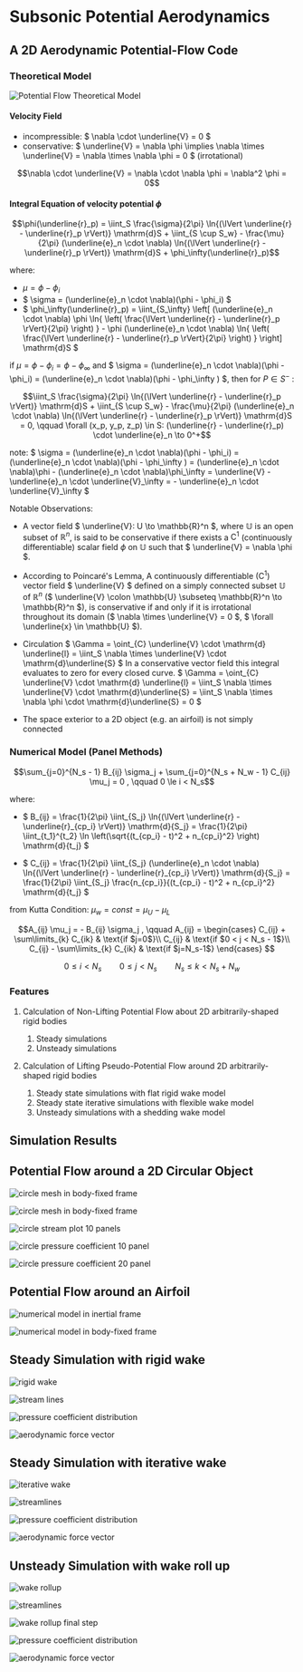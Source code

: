 # Subsonic Potential Aerodynamics

## A 2D Aerodynamic Potential-Flow Code

### Theoretical Model

![Potential Flow Theoretical Model](https://github.com/ichamail/2D-Subsonic-Potential-Aerodynamics/assets/107580530/8ddf6ab4-904d-4ab3-a8a4-5274766b0f3b)


#### Velocity Field
   * incompressible: $` \nabla \cdot \underline{V} = 0 `$
   * conservative: $` \underline{V} = \nabla \phi \implies \nabla \times \underline{V} = \nabla \times \nabla \phi = 0 `$ (irrotational)

```math
\nabla \cdot \underline{V} = \nabla \cdot \nabla \phi = \nabla^2 \phi = 0
```


#### Integral Equation of velocity potential $\phi$
```math
\phi(\underline{r}_p) =
\iint_S \frac{\sigma}{2\pi} \ln{(\lVert \underline{r} - \underline{r}_p \rVert)} \mathrm{d}S + \iint_{S \cup S_w}  - \frac{\mu}{2\pi} (\underline{e}_n \cdot \nabla) \ln{(\lVert \underline{r} - \underline{r}_p \rVert)} \mathrm{d}S + \phi_\infty(\underline{r}_p)
```


where:
   * $` \mu = \phi - \phi_i `$
   * $` \sigma = (\underline{e}_n \cdot \nabla)(\phi - \phi_i) `$
   * $` \phi_\infty(\underline{r}_p) = \iint_{S_\infty}  \left[ (\underline{e}_n \cdot \nabla) \phi \ln{ \left( \frac{\lVert \underline{r} - \underline{r}_p \rVert}{2\pi} \right) } - \phi  (\underline{e}_n \cdot \nabla) \ln{ \left( \frac{\lVert \underline{r} - \underline{r}_p \rVert}{2\pi} \right) } \right] \mathrm{d}S `$


if $` \mu = \phi - \phi_i = \phi - \phi_\infty `$ and $` \sigma = (\underline{e}_n \cdot \nabla)(\phi - \phi_i) = (\underline{e}_n \cdot \nabla)(\phi - \phi_\infty ) `$, then for $` P \in S^- `$ :

```math
\iint_S \frac{\sigma}{2\pi} \ln{(\lVert \underline{r} - \underline{r}_p \rVert)} \mathrm{d}S + \iint_{S \cup S_w} - \frac{\mu}{2\pi} (\underline{e}_n \cdot \nabla) \ln{(\lVert \underline{r} - \underline{r}_p \rVert)} \mathrm{d}S = 0, \qquad \forall (x_p, y_p, z_p) \in S: (\underline{r} - \underline{r}_p) \cdot \underline{e}_n \to 0^+
```

note: $` \sigma = (\underline{e}_n \cdot \nabla)(\phi - \phi_i) = (\underline{e}_n \cdot \nabla)(\phi - \phi_\infty ) = (\underline{e}_n \cdot \nabla)\phi - (\underline{e}_n \cdot \nabla)\phi_\infty = \underline{V} - \underline{e}_n \cdot \underline{V}_\infty = - \underline{e}_n \cdot \underline{V}_\infty `$

Notable Observations:
   * A vector field $` \underline{V}: U \to \mathbb{R}^n `$, where $` \mathbb{U} `$ is an open subset of $` \mathbb{R}^n `$, is said to be conservative if  there exists a $` \mathrm{C}^1 `$ (continuously differentiable) scalar field $` \phi `$ on $` \mathbb{U} `$ such that $` \underline{V} = \nabla \phi `$.

   * According to Poincaré's Lemma, A continuously differentiable ($` \mathrm{C}^1 `$) vector field $` \underline{V} `$ defined on a simply connected subset $` \mathbb{U} `$ of $` \mathbb{R}^n `$  ($` \underline{V} \colon \mathbb{U} \subseteq \mathbb{R}^n \to \mathbb{R}^n `$), is conservative if and only if it is irrotational throughout its domain ($` \nabla \times \underline{V} = 0 `$, $` \forall \underline{x} \in \mathbb{U} `$).

   * Circulation $` \Gamma = \oint_{C} \underline{V} \cdot \mathrm{d} \underline{l} = \iint_S \nabla \times \underline{V} \cdot \mathrm{d}\underline{S} `$ 
   In a conservative vector field this integral evaluates to zero for every closed curve. $` \Gamma = \oint_{C} \underline{V} \cdot \mathrm{d} \underline{l} = \iint_S \nabla \times \underline{V} \cdot \mathrm{d}\underline{S} = \iint_S \nabla \times \nabla \phi \cdot \mathrm{d}\underline{S} = 0 `$

   * The space exterior to a 2D object (e.g. an airfoil) is not simply connected

### Numerical Model (Panel Methods)

```math
\sum_{j=0}^{N_s - 1} B_{ij} \sigma_j + \sum_{j=0}^{N_s + N_w - 1} C_{ij} \mu_j = 0 , \qquad 0 \le i < N_s
``` 

where:
   * $` B_{ij} =  \frac{1}{2\pi} \iint_{S_j}  \ln{(\lVert \underline{r} - \underline{r}_{cp_i} \rVert)} \mathrm{d}{S_j}  = \frac{1}{2\pi} \iint_{t_1}^{t_2}  \ln \left(\sqrt{(t_{cp_i} - t)^2 + n_{cp_i}^2} \right) \mathrm{d}{t_j} `$

   * $` C_{ij} =  \frac{1}{2\pi} \iint_{S_j}  (\underline{e}_n \cdot \nabla) \ln{(\lVert \underline{r} - \underline{r}_{cp_i} \rVert)} \mathrm{d}{S_j} = \frac{1}{2\pi} \iint_{S_j}  \frac{n_{cp_i}}{(t_{cp_i} - t)^2 + n_{cp_i}^2} \mathrm{d}{t_j} `$

from Kutta Condition: $` \mu_w = const = \mu_U - \mu_L `$
```math
A_{ij} \mu_j = - B_{ij} \sigma_j , \qquad A_{ij} = 
\begin{cases}
   C_{ij} + \sum\limits_{k} C_{ik} & \text{if $j=0$}\\
   C_{ij} & \text{if $0 < j < N_s - 1$}\\
   C_{ij} - \sum\limits_{k} C_{ik} & \text{if $j=N_s-1$}
\end{cases} 
```


```math
0 \le i < N_s  \qquad 0 \le j < N_s  \qquad N_s \le k < N_s + N_w
```

### Features
 1. Calculation of Non-Lifting Potential Flow about 2D arbitrarily-shaped rigid bodies
    1. Steady simulations
    2. Unsteady simulations

 2. Calculation of Lifting Pseudo-Potential Flow around 2D arbitrarily-shaped rigid bodies
      1. Steady state simulations with flat rigid wake model
      2. Steady state iterative simulations with flexible wake model 
      3. Unsteady simulations with a shedding wake model

## Simulation Results

## Potential Flow around a 2D Circular Object


![circle mesh in body-fixed frame](/images/potential_flow_around_2D_circular_object/circle_mesh_in_inertial_frame_of_reference.png)

![circle mesh in body-fixed frame](/images/potential_flow_around_2D_circular_object/circle_mesh_in_body-fixed_frame_of_reference.png)

![circle stream plot 10 panels](/images/potential_flow_around_2D_circular_object/circle_streamplot_10_panels.png)

![circle pressure coefficient 10 panel](/images/potential_flow_around_2D_circular_object/circle_pressure_coefficient_10_panels.png)

![circle pressure coefficient 20 panel](/images/potential_flow_around_2D_circular_object/circle_pressure_coefficient_20_panels.png)


## Potential Flow around an Airfoil

![numerical model in inertial frame](/images/potential_flow_around_airfoil/steady_simulation/numerical_model_inertial_frame.png)

![numerical model in body-fixed frame](/images/potential_flow_around_airfoil/steady_simulation/numerical_model_bodyfixed_frame.png)

## Steady Simulation with rigid wake

![rigid wake](/images/potential_flow_around_airfoil/steady_simulation/rigid_wake.png)



![stream lines](/images/potential_flow_around_airfoil/steady_simulation/streamlines.png)

![pressure coefficient distribution](/images/potential_flow_around_airfoil/steady_simulation/pressure_coefficient_distribution.png)

![aerodynamic force vector](/images/potential_flow_around_airfoil/steady_simulation/aerodynamic_force_vector.png)



## Steady Simulation with iterative wake

![iterative wake](/images/potential_flow_around_airfoil/steady_iterative_simulation/iterative_wake.png)

![streamlines](/images/potential_flow_around_airfoil/steady_iterative_simulation/streamlines.png)


![pressure coefficient distribution](/images/potential_flow_around_airfoil/steady_iterative_simulation/pressure_coefficient_distribution.png)

![aerodynamic force vector](/images/potential_flow_around_airfoil/steady_iterative_simulation/aerodynamic_force_vector.png)




## Unsteady Simulation with wake roll up

![wake rollup](/images/potential_flow_around_airfoil/unsteady_simulation/wake_rollup.png)

![streamlines](/images/potential_flow_around_airfoil/unsteady_simulation/streamlines.png)

![wake rollup final step](/images/potential_flow_around_airfoil/unsteady_simulation/wake_rollup_final_step.png)

![pressure coefficient distribution](/images/potential_flow_around_airfoil/unsteady_simulation/pressure_coefficient_distribution.png)

![aerodynamic force vector](/images/potential_flow_around_airfoil/unsteady_simulation/aerodynamic_force_vector.png)




